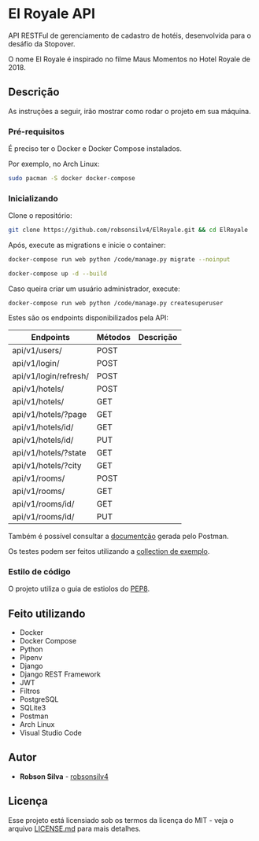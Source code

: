 # El Royale API

API RESTFul de gerenciamento de cadastro de hotéis, desenvolvida para o desáfio da Stopover.

O nome El Royale é inspirado no filme Maus Momentos no Hotel Royale de 2018.

## Descrição

As instruções a seguir, irão mostrar como rodar o projeto em sua máquina.

### Pré-requisitos

É preciso ter o Docker e Docker Compose instalados.

Por exemplo, no Arch Linux:

```sh
sudo pacman -S docker docker-compose
```

### Inicializando

Clone o repositório:

```sh
git clone https://github.com/robsonsilv4/ElRoyale.git && cd ElRoyale
```

Após, execute as migrations e inicie o container:

```sh
docker-compose run web python /code/manage.py migrate --noinput

docker-compose up -d --build
```

Caso queira criar um usuário administrador, execute:

```
docker-compose run web python /code/manage.py createsuperuser
```

Estes são os endpoints disponibilizados pela API:

| Endpoints             | Métodos | Descrição |
| --------------------- | ------- | --------- |
| api/v1/users/         | POST    |           |
| api/v1/login/         | POST    |           |
| api/v1/login/refresh/ | POST    |           |
| api/v1/hotels/        | POST    |           |
| api/v1/hotels/        | GET     |           |
| api/v1/hotels/?page   | GET     |           |
| api/v1/hotels/id/     | GET     |           |
| api/v1/hotels/id/     | PUT     |           |
| api/v1/hotels/?state  | GET     |           |
| api/v1/hotels/?city   | GET     |           |
| api/v1/rooms/         | POST    |           |
| api/v1/rooms/         | GET     |           |
| api/v1/rooms/id/      | GET     |           |
| api/v1/rooms/id/      | PUT     |           |

Também é possível consultar a [documentção](https://documenter.getpostman.com/view/3396193/SVmwvd7Y) gerada pelo Postman.

Os testes podem ser feitos utilizando a [collection de exemplo](https://www.getpostman.com/collections/f4fdd8fe943d8b24239a).

### Estilo de código

O projeto utiliza o guia de estiolos do [PEP8](https://www.python.org/dev/peps/pep-0008/).

## Feito utilizando

- Docker
- Docker Compose
- Python
- Pipenv
- Django
- Django REST Framework
- JWT
- Filtros
- PostgreSQL
- SQLite3
- Postman
- Arch Linux
- Visual Studio Code

## Autor

- **Robson Silva** - [robsonsilv4](https://github.com/robsonsilv4)

## Licença

Esse projeto está licensiado sob os termos da licença do MIT - veja o arquivo [LICENSE.md](LICENSE.md) para mais detalhes.
